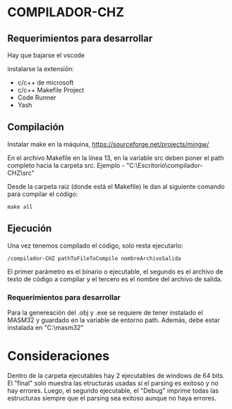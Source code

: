 # COMPILADOR-CHZ

## Requerimientos para desarrollar

Hay que bajarse el vscode

instalarse la extensión:
- c/c++ de microsoft
- c/c++ Makefile Project
- Code Runner
- Yash

## Compilación

Instalar make en la máquina, https://sourceforge.net/projects/mingw/ 

En el archivo Makefile en la línea 13, en la variable src deben poner el path completo hacia la carpeta src. Ejemplo - "C:\Escritorio\compilador-CHZ\src"

Desde la carpeta raiz (donde está el Makefile) le dan al siguiente comando para compilar el código:

```make
make all
```

## Ejecución
Una vez tenemos compilado el código, solo resta ejecutarlo:

```
/compilador-CHZ pathToFileToCompile nombreArchivoSalida
```

El primer parámetro es el binario o ejecutable, el segundo es el archivo de texto de código a compilar y el tercero es el nombre del archivo de salida.

### Requerimientos para desarrollar

Para la genereación del .obj y .exe se requiere de tener instalado el MASM32 y guardado en la variable de entorno path. Además, debe estar instalada en "C:\\masm32"

# Consideraciones
Dentro de la carpeta ejecutables hay 2 ejecutables de windows de 64 bits. El "final" solo muestra las etructuras usadas si el parsing es exitoso y no hay errores. Luego, el segundo ejecutable, el "Debug" imprime todas las estructuras siempre que el parsing sea exitoso aunque no haya errores.

